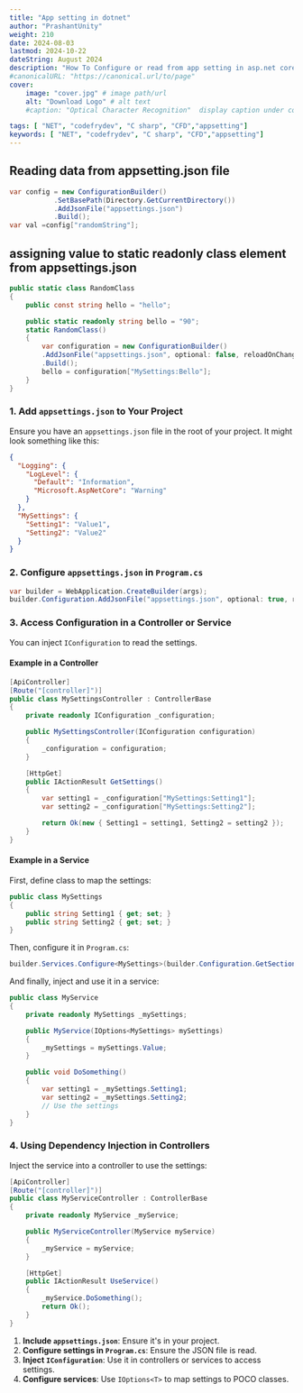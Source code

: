```yaml
---
title: "App setting in dotnet"
author: "PrashantUnity"
weight: 210
date: 2024-08-03
lastmod: 2024-10-22
dateString: August 2024  
description: "How To Configure or read from app setting in asp.net core application"
#canonicalURL: "https://canonical.url/to/page"
cover:
    image: "cover.jpg" # image path/url
    alt: "Download Logo" # alt text
    #caption: "Optical Character Recognition"  display caption under cover 

tags: [ "NET", "codefrydev", "C sharp", "CFD","appsetting"]
keywords: [ "NET", "codefrydev", "C sharp", "CFD","appsetting"]
---
```


## Reading data from appsetting.json file

```cs
var config = new ConfigurationBuilder()
           .SetBasePath(Directory.GetCurrentDirectory())
           .AddJsonFile("appsettings.json")
           .Build();
var val =config["randomString"];
```
## assigning value to static readonly class element from appsettings.json
```cs
public static class RandomClass
{
    public const string hello = "hello";

    public static readonly string bello = "90";
    static RandomClass()
    {
        var configuration = new ConfigurationBuilder()
        .AddJsonFile("appsettings.json", optional: false, reloadOnChange: true)
        .Build();
        bello = configuration["MySettings:Bello"];
    }
}
```

### 1. Add `appsettings.json` to Your Project

Ensure you have an `appsettings.json` file in the root of your project. It might look something like this:

```json
{
  "Logging": {
    "LogLevel": {
      "Default": "Information",
      "Microsoft.AspNetCore": "Warning"
    }
  },
  "MySettings": {
    "Setting1": "Value1",
    "Setting2": "Value2"
  }
}
```

### 2. Configure `appsettings.json` in `Program.cs`
 

```csharp
var builder = WebApplication.CreateBuilder(args); 
builder.Configuration.AddJsonFile("appsettings.json", optional: true, reloadOnChange: true); 
```

### 3. Access Configuration in a Controller or Service

You can inject `IConfiguration` to read the settings.

#### Example in a Controller

```csharp
[ApiController]
[Route("[controller]")]
public class MySettingsController : ControllerBase
{
    private readonly IConfiguration _configuration;

    public MySettingsController(IConfiguration configuration)
    {
        _configuration = configuration;
    }

    [HttpGet]
    public IActionResult GetSettings()
    {
        var setting1 = _configuration["MySettings:Setting1"];
        var setting2 = _configuration["MySettings:Setting2"];

        return Ok(new { Setting1 = setting1, Setting2 = setting2 });
    }
}
```

#### Example in a Service

First, define class to map the settings:

```csharp
public class MySettings
{
    public string Setting1 { get; set; }
    public string Setting2 { get; set; }
}
```

Then, configure it in `Program.cs`:

```csharp
builder.Services.Configure<MySettings>(builder.Configuration.GetSection("MySettings"));
```

And finally, inject and use it in a service:

```csharp
public class MyService
{
    private readonly MySettings _mySettings;

    public MyService(IOptions<MySettings> mySettings)
    {
        _mySettings = mySettings.Value;
    }

    public void DoSomething()
    {
        var setting1 = _mySettings.Setting1;
        var setting2 = _mySettings.Setting2;
        // Use the settings
    }
}
```

### 4. Using Dependency Injection in Controllers

Inject the service into a controller to use the settings:

```csharp
[ApiController]
[Route("[controller]")]
public class MyServiceController : ControllerBase
{
    private readonly MyService _myService;

    public MyServiceController(MyService myService)
    {
        _myService = myService;
    }

    [HttpGet]
    public IActionResult UseService()
    {
        _myService.DoSomething();
        return Ok();
    }
}
```

1. **Include `appsettings.json`**: Ensure it's in your project.
2. **Configure settings in `Program.cs`**: Ensure the JSON file is read.
3. **Inject `IConfiguration`**: Use it in controllers or services to access settings.
4. **Configure services**: Use `IOptions<T>` to map settings to POCO classes.

